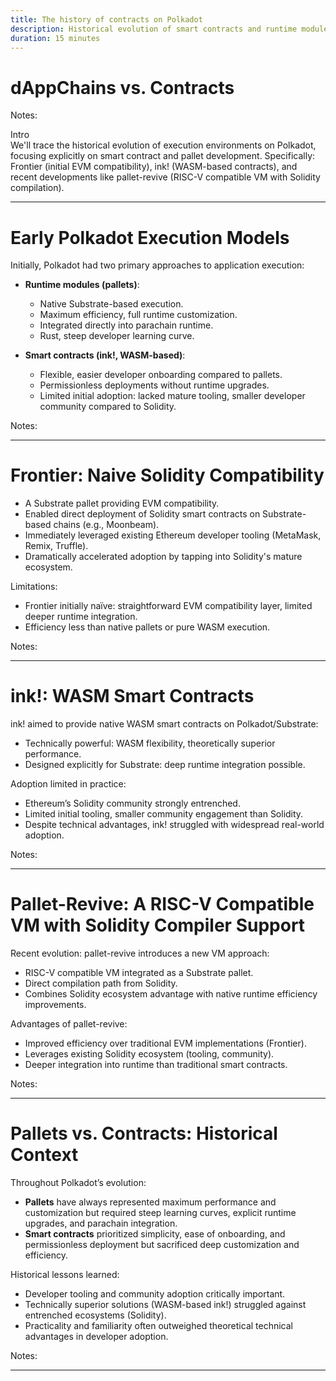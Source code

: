 ```yaml
---
title: The history of contracts on Polkadot
description: Historical evolution of smart contracts and runtime modules (pallets) on Polkadot, including Frontier, ink!, and pallet-revive.
duration: 15 minutes
---
```


# dAppChains vs. Contracts

Notes:

Intro\
We'll trace the historical evolution of execution environments on Polkadot, focusing explicitly on smart contract and pallet development. Specifically: Frontier (initial EVM compatibility), ink! (WASM-based contracts), and recent developments like pallet-revive (RISC-V compatible VM with Solidity compilation).

---

# Early Polkadot Execution Models

Initially, Polkadot had two primary approaches to application execution:

- **Runtime modules (pallets)**:

  - Native Substrate-based execution.
  - Maximum efficiency, full runtime customization.
  - Integrated directly into parachain runtime.
  - Rust, steep developer learning curve.

- **Smart contracts (ink!, WASM-based)**:
  - Flexible, easier developer onboarding compared to pallets.
  - Permissionless deployments without runtime upgrades.
  - Limited initial adoption: lacked mature tooling, smaller developer community compared to Solidity.

Notes:

---

# Frontier: Naive Solidity Compatibility

- A Substrate pallet providing EVM compatibility.
- Enabled direct deployment of Solidity smart contracts on Substrate-based chains (e.g., Moonbeam).
- Immediately leveraged existing Ethereum developer tooling (MetaMask, Remix, Truffle).
- Dramatically accelerated adoption by tapping into Solidity's mature ecosystem.

Limitations:

- Frontier initially naïve: straightforward EVM compatibility layer, limited deeper runtime integration.
- Efficiency less than native pallets or pure WASM execution.

Notes:

---

# ink!: WASM Smart Contracts

ink! aimed to provide native WASM smart contracts on Polkadot/Substrate:

- Technically powerful: WASM flexibility, theoretically superior performance.
- Designed explicitly for Substrate: deep runtime integration possible.

Adoption limited in practice:

- Ethereum’s Solidity community strongly entrenched.
- Limited initial tooling, smaller community engagement than Solidity.
- Despite technical advantages, ink! struggled with widespread real-world adoption.

Notes:

---

# Pallet-Revive: A RISC-V Compatible VM with Solidity Compiler Support

Recent evolution: pallet-revive introduces a new VM approach:

- RISC-V compatible VM integrated as a Substrate pallet.
- Direct compilation path from Solidity.
- Combines Solidity ecosystem advantage with native runtime efficiency improvements.

Advantages of pallet-revive:

- Improved efficiency over traditional EVM implementations (Frontier).
- Leverages existing Solidity ecosystem (tooling, community).
- Deeper integration into runtime than traditional smart contracts.

Notes:

---

# Pallets vs. Contracts: Historical Context

Throughout Polkadot’s evolution:

- **Pallets** have always represented maximum performance and customization but required steep learning curves, explicit runtime upgrades, and parachain integration.
- **Smart contracts** prioritized simplicity, ease of onboarding, and permissionless deployment but sacrificed deep customization and efficiency.

Historical lessons learned:

- Developer tooling and community adoption critically important.
- Technically superior solutions (WASM-based ink!) struggled against entrenched ecosystems (Solidity).
- Practicality and familiarity often outweighed theoretical technical advantages in developer adoption.

Notes:

---
